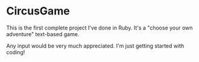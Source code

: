CircusGame
==========

This is the first complete project I've done in Ruby. It's a "choose your own adventure" text-based game.

Any input would be very much appreciated. I'm just getting started with coding! 
